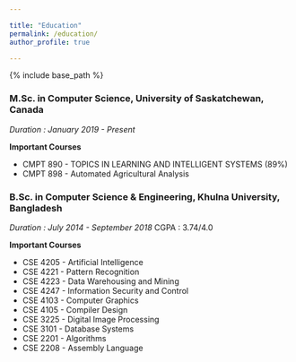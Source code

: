 ```yaml
---

title: "Education"
permalink: /education/
author_profile: true

---
```


{% include base_path %}

<!-- layout: archive -->

### M.Sc. in Computer Science, University of Saskatchewan, Canada 
*Duration : January 2019 - Present*

**Important Courses**
* CMPT 890 - TOPICS IN LEARNING AND INTELLIGENT SYSTEMS (89%)
* CMPT 898 - Automated Agricultural Analysis

### B.Sc. in Computer Science & Engineering, Khulna University, Bangladesh
*Duration : July 2014 - September 2018*
CGPA : 3.74/4.0

**Important Courses**
* CSE 4205 - Artificial Intelligence
* CSE 4221 - Pattern Recognition
* CSE 4223 - Data Warehousing and Mining
* CSE 4247 - Information Security and Control
* CSE 4103 - Computer Graphics 
* CSE 4105 - Compiler Design
* CSE 3225 - Digital Image Processing
* CSE 3101 - Database Systems
* CSE 2201 - Algorithms
* CSE 2208 - Assembly Language


<!-- 
## Undergraduate Graduate Courses Taken at Khulna University

**4-2 (Fourth Year, Second Term)**

* CSE 4200 - Project and Thesis-II
* CSE 4205 - Artificial Intelligence
* CSE 4206 - Artificial Intelligence Lab.
* CSE 4221 - Pattern Recognition
* CSE 4222 - Pattern Recognition Lab.
* CSE 4223 - Data Warehousing and Mining
* CSE 4224 - Data Warehousing and Mining Lab.
* CSE 4247 - Information Security and Control


**4-1 (Fourth Year, First Term)**

* CSE 4100 - Project and Thesis-I
* CSE 4103 - Computer Graphics
* CSE 4104 - Computer Graphics Lab.
* CSE 4105 - Compiler Design
* CSE 4106 - Compiler Design Lab.
* CSE 4111 - Computer Networks
* CSE 4112 - Computer Networks Lab.
* CSE 4121 - Applied Probability And Queuing Theory
* CSE 4125 - Computational Geometry


**3-2 (Third Year, Second Term)**

* CSE 3200 - Web Programming Project
* CSE 3201 - Operating System & Systems Programming 
* CSE 3202 - Operating System & Systems Programming Lab.
* CSE 3203 - Software Engineering and Information System
* CSE 3204 - Software Engineering and Information System Lab.
* CSE 3225 - Digital Image Processing
* CSE 3226 - Digital Image Processing Lab.
* ECE 3251 - Data Communication
* BA 3251 - Industrial Management and Law

**3-1 (Third Year, First Term)**

* CSE 3100 - Technical Writing and Presentation
* CSE 3101 - Database Systems
* CSE 3102 - Database Systems Project
* CSE 3105 - Numerical Methods
* CSE 3106 - Numerical Methods Laboratory
* CSE 3111 - Microprocessors and Microcontrollers
* CSE 3112 - Microprocessors and Microcontrollers Lab.
* ECE 3151 - Digital Electronics
* MATH 3153 - Mathematical Methods
* BA 3151 - Accounting 

**2-2 (Second Year, Second Term)**

* CSE 2200 - Software Development Project
* CSE 2201 - Algorithms
* CSE 2202 - Algorithms Lab.
* CSE 2203 - Computer Architecture
* CSE 2208 - Assembly Language
* ECE 2251 - Electrical Drives and Instrumentation
* ECE 2252 - Electrical Drives and Instrumentation Lab.
* MATH 2253 - Statistics and Complex Variable
* HSS 2251 - Psychology


**2-1 (Second Year, First Term)**

* CSE 2101 - Data Structure
* CSE 2102 - Data Structure Lab.
* CSE 2111 - Digital Logic Design
* CSE 2112 - Digital Logic Design Lab.
* CSE 2114 - Advanced Programming Laboratory
* ECE 2151 - Electronic Devices & Circuits
* ECE 2152 - Electronic Devices & Circuits Lab.
* ECON 2151 - Economics
* MATH 2153 - Vector Analysis and Matrix


**1-2 (First Year, Second Term)**

* CSE 1201 - Object Oriented Programming
* CSE 1202 - Object Oriented Programming Lab.
* CSE 1203 - Discrete Mathematics
* ECE 1251 - Electrical Circuits
* ECE 1252 - Electrical Circuits Lab.
* MATH 1253 - Geometry and Differential Equations
* ME 1252 - Engineering Drawing & CAD Project
* PHY 1253 - Physics-II
* PHY 1254 - Physics Lab-II
* HSS 1253 - Government & Sociology


**1-1 (First Year, First Term)**

* CSE 1101  - Computer Fundamentals
* CSE 1103  - Structured Programming
* CSE 1104  - Structured Programming Laboratory
* ME 1151   - Mechanics and Heat Engineering
* MATH 1153 - Calculus
* PHY 1153  - Physics-I
* PHY 1154  - Physics Laboratory-I
* CHEM 1151 - Chemistry
* CHEM 1152 - Chemistry Laboratory
* ENG 1151  - English

-->